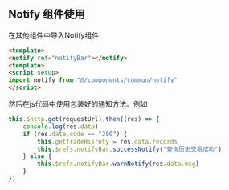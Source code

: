 ## Notify 组件使用
在其他组件中导入Notify组件


```html
<template>
<notify ref="notifyBar"></notify>
<template>
<script setup>
import notify from "@/components/common/notify"
</script>
```

然后在js代码中使用包装好的通知方法。例如
```js
this.$http.get(requestUrl).then((res) => {
    console.log(res.data)
    if (res.data.code == "200") {
        this.getTradeHisroty = res.data.records
        this.$refs.notifyBar.successNotify("查询历史交易成功")
    } else {
        this.$refs.notifyBar.warnNotify(res.data.msg)
    }
})
```